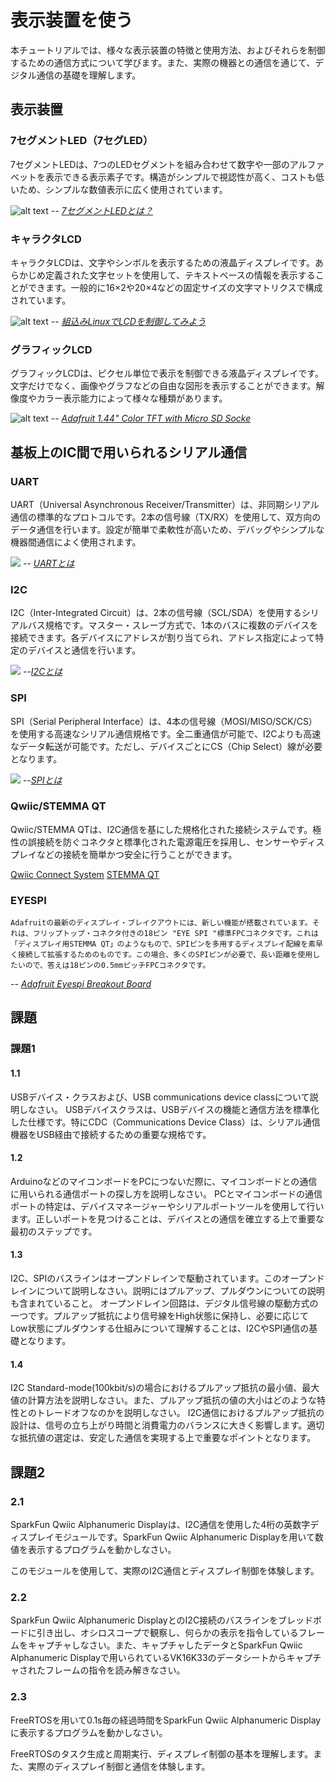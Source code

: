 # 表示装置を使う
本チュートリアルでは、様々な表示装置の特徴と使用方法、およびそれらを制御するための通信方式について学びます。また、実際の機器との通信を通じて、デジタル通信の基礎を理解します。

## 表示装置

### 7セグメントLED（7セグLED）
7セグメントLEDは、7つのLEDセグメントを組み合わせて数字や一部のアルファベットを表示できる表示素子です。構造がシンプルで視認性が高く、コストも低いため、シンプルな数値表示に広く使用されています。

![alt text](https://www.rohm.co.jp/documents/11401/7006618/led_what7_img_01.gif/0d989e59-0d8d-4d4f-6881-6dda5acc4433?t=1559699425710)
-- <cite>[7セグメントLEDとは？](https://www.rohm.co.jp/electronics-basics/led/led_what7)


### キャラクタLCD
キャラクタLCDは、文字やシンボルを表示するための液晶ディスプレイです。あらかじめ定義された文字セットを使用して、テキストベースの情報を表示することができます。一般的に16×2や20×4などの固定サイズの文字マトリクスで構成されています。

![alt text](https://gihyo.jp/assets/images/dev/serial/01/micom-linux/0014/001.jpg)
-- <cite>[組込みLinuxでLCDを制御してみよう](https://gihyo.jp/dev/serial/01/micom-linux/0014)

### グラフィックLCD
グラフィックLCDは、ピクセル単位で表示を制御できる液晶ディスプレイです。文字だけでなく、画像やグラフなどの自由な図形を表示することができます。解像度やカラー表示能力によって様々な種類があります。

![alt text](https://cdn-learn.adafruit.com/assets/assets/000/119/123/original/adafruit_products_2088-11.gif?1677772363)
-- <cite>[Adafruit 1.44" Color TFT with Micro SD Socke](https://learn.adafruit.com/adafruit-1-44-color-tft-with-micro-sd-socket)

## 基板上のIC間で用いられるシリアル通信

### UART
UART（Universal Asynchronous Receiver/Transmitter）は、非同期シリアル通信の標準的なプロトコルです。2本の信号線（TX/RX）を使用して、双方向のデータ通信を行います。設定が簡単で柔軟性が高いため、デバッグやシンプルな機器間通信によく使用されます。

![](https://www.rohm.co.jp/documents/11401/10929576/img_03.png/1c1ab6a1-11d4-2046-6ccb-da233adeac1f?t=1661926925861)
-- <cite>[UARTとは](https://www.rohm.co.jp/electronics-basics/micon/mi_what9)

### I2C
I2C（Inter-Integrated Circuit）は、2本の信号線（SCL/SDA）を使用するシリアルバス規格です。マスター・スレーブ方式で、1本のバスに複数のデバイスを接続できます。各デバイスにアドレスが割り当てられ、アドレス指定によって特定のデバイスと通信を行います。

![](https://www.rohm.co.jp/documents/11401/10929442/img_01.png/308b4cc6-1be9-e158-ac26-ecbbb36a57bc?t=1661924710819)
--<cite>[I2Cとは](https://www.rohm.co.jp/electronics-basics/micon/mi_what7)

### SPI
SPI（Serial Peripheral Interface）は、4本の信号線（MOSI/MISO/SCK/CS）を使用する高速なシリアル通信規格です。全二重通信が可能で、I2Cよりも高速なデータ転送が可能です。ただし、デバイスごとにCS（Chip Select）線が必要となります。

![](https://www.rohm.co.jp/documents/11401/10929514/img_01.png/0e5eef44-29d5-8d43-d3a7-39e368fdd4a0?t=1661926229380)
--<cite>[SPIとは](https://www.rohm.co.jp/electronics-basics/micon/mi_what8)

### Qwiic/STEMMA QT
Qwiic/STEMMA QTは、I2C通信を基にした規格化された接続システムです。極性の誤接続を防ぐコネクタと標準化された電源電圧を採用し、センサーやディスプレイなどの接続を簡単かつ安全に行うことができます。

[Qwiic Connect System](https://www.sparkfun.com/qwiic)
[STEMMA QT](https://learn.adafruit.com/introducing-adafruit-stemma-qt/what-is-stemma)


### EYESPI

```
Adafruitの最新のディスプレイ・ブレイクアウトには、新しい機能が搭載されています。それは、フリップトップ・コネクタ付きの18ピン "EYE SPI "標準FPCコネクタです。これは「ディスプレイ用STEMMA QT」のようなもので、SPIピンを多用するディスプレイ配線を素早く接続して拡張するためのものです。この場合、多くのSPIピンが必要で、長い距離を使用したいので、答えは18ピンの0.5mmピッチFPCコネクタです。
```
-- <cite>[Adafruit Eyespi Breakout Board](https://learn.adafruit.com/adafruit-eyespi-breakout-board/overview)

## 課題

### 課題1

#### 1.1
USBデバイス・クラスおよび、USB communications device classについて説明しなさい。
USBデバイスクラスは、USBデバイスの機能と通信方法を標準化した仕様です。特にCDC（Communications Device Class）は、シリアル通信機器をUSB経由で接続するための重要な規格です。

#### 1.2
ArduinoなどのマイコンボードをPCにつないだ際に、マイコンボードとの通信に用いられる通信ポートの探し方を説明しなさい。
PCとマイコンボードの通信ポートの特定は、デバイスマネージャーやシリアルポートツールを使用して行います。正しいポートを見つけることは、デバイスとの通信を確立する上で重要な最初のステップです。

#### 1.3
I2C、SPIのバスラインはオープンドレインで駆動されています。このオープンドレインについて説明しなさい。説明にはプルアップ、プルダウンについての説明も含まれていること。
オープンドレイン回路は、デジタル信号線の駆動方式の一つです。プルアップ抵抗により信号線をHigh状態に保持し、必要に応じてLow状態にプルダウンする仕組みについて理解することは、I2CやSPI通信の基礎となります。

#### 1.4
I2C Standard-mode(100kbit/s)の場合におけるプルアップ抵抗の最小値、最大値の計算方法を説明しなさい。また、プルアップ抵抗の値の大小はどのような特性とのトレードオフなのかを説明しなさい。
I2C通信におけるプルアップ抵抗の設計は、信号の立ち上がり時間と消費電力のバランスに大きく影響します。適切な抵抗値の選定は、安定した通信を実現する上で重要なポイントとなります。

## 課題2

### 2.1
SparkFun Qwiic Alphanumeric Displayは、I2C通信を使用した4桁の英数字ディスプレイモジュールです。SparkFun Qwiic Alphanumeric Displayを用いて数値を表示するプログラムを動かしなさい。

このモジュールを使用して、実際のI2C通信とディスプレイ制御を体験します。

### 2.2
SparkFun Qwiic Alphanumeric DisplayとのI2C接続のバスラインをブレッドボードに引き出し、オシロスコープで観察し、何らかの表示を指令しているフレームをキャプチャしなさい。また、キャプチャしたデータとSparkFun Qwiic Alphanumeric Displayで用いられているVK16K33のデータシートからキャプチャされたフレームの指令を読み解きなさい。

### 2.3
FreeRTOSを用いて0.1s毎の経過時間をSparkFun Qwiic Alphanumeric Displayに表示するプログラムを動かしなさい。

FreeRTOSのタスク生成と周期実行、ディスプレイ制御の基本を理解します。また、実際のディスプレイ制御と通信を体験します。

